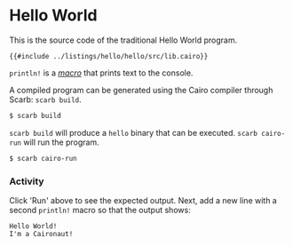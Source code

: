 # Hello World

This is the source code of the traditional Hello World program.

```cairo,editable
{{#include ../listings/hello/hello/src/lib.cairo}}
```

`println!` is a [_macro_][macros] that prints text to the
console.

A compiled program can be generated using the Cairo compiler through Scarb: `scarb build`.

```bash
$ scarb build
```

`scarb build` will produce a `hello` binary that can be executed.
`scarb cairo-run` will run the program.

```bash
$ scarb cairo-run
```

### Activity

Click 'Run' above to see the expected output. Next, add a new
line with a second `println!` macro so that the output shows:

```text
Hello World!
I'm a Caironaut!
```

[macros]: macros.md
